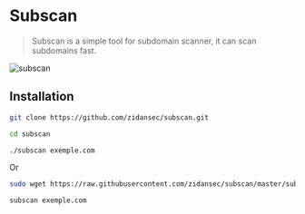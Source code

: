 # Subscan

> Subscan is a simple tool for subdomain scanner, it can scan subdomains fast.

![subscan](https://i.imgur.com/ZaSnn41.png)

## Installation

```bash
git clone https://github.com/zidansec/subscan.git
```
```bash
cd subscan
```
```bash
./subscan exemple.com
```

Or

```bash
sudo wget https://raw.githubusercontent.com/zidansec/subscan/master/subscan -O /bin/subscan && sudo chmod +x /bin/subscan
```

```bash
subscan exemple.com
```
